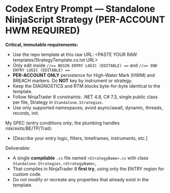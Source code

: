 # Codex Entry Prompt — Standalone NinjaScript Strategy (PER-ACCOUNT HWM REQUIRED)

**Critical, immutable requirements:**
- Use the repo template at this raw URL: <PASTE YOUR RAW templates/StrategyTemplate.cs.txt URL>
- Only edit inside `//== BEGIN ENTRY LOGIC (EDITABLE) ==` and `//== END ENTRY LOGIC (EDITABLE) ==`
- **PER-ACCOUNT ONLY** persistence for High-Water Mark (HWM) and BREACH markers. Do **NOT** key by instrument or strategy.
- Keep the DIAGNOSTICS and RTM blocks byte-for-byte identical to the template.
- Follow NinjaTrader 8 constraints: .NET 4.8, C# 7.3, single public class per file, Strategy in `Standalone.Strategies`.
- Use only supported namespaces; avoid async/await, dynamic, threads, records, init.

My SPEC (entry conditions only; the plumbing handles risk/exits/BE/TP/Trail):
- [Describe your entry logic, filters, timeframes, instruments, etc.]

Deliverable:
- A single **compilable** `.cs` file named `<StrategyName>.cs` with class `Standalone.Strategies.<StrategyName>`,
- That compiles in NinjaTrader 8 **first try**, using only the ENTRY region for custom code.
- Do not modify or recreate any properties that already exist in the template.
